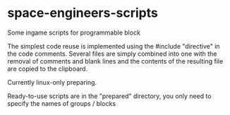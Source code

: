 # space-engineers-scripts
Some ingame scripts for programmable block

The simplest code reuse is implemented using the #include "directive" in the code comments. Several files are simply combined into one with the removal of comments and blank lines and the contents of the resulting file are copied to the clipboard.

Currently linux-only preparing.

Ready-to-use scripts are in the "prepared" directory, you only need to specify the names of groups / blocks
